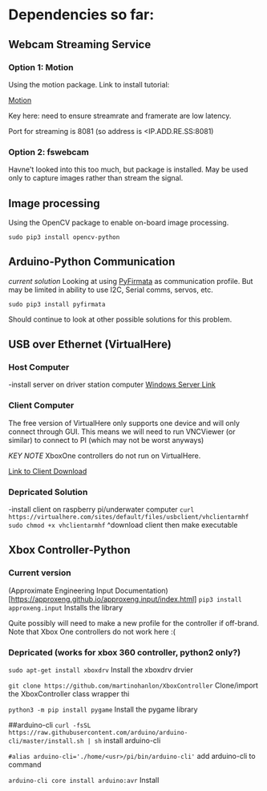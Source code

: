 # Dependencies so far:
## Webcam Streaming Service
### Option 1: Motion
Using the motion package. Link to install tutorial:

[Motion](https://www.circuitbasics.com/how-to-make-a-webcam-server-using-the-raspberry-pi-camera/)

Key here: need to ensure streamrate and framerate are low latency.

Port for streaming is 8081 (so address is <IP.ADD.RE.SS:8081)

### Option 2: fswebcam
Havne't looked into this too much, but package is installed. May be used only to capture images rather than stream the signal.

## Image processing
Using the OpenCV package to enable on-board image processing. 

`sudo pip3 install opencv-python`

## Arduino-Python Communication
*current solution*
Looking at using [PyFirmata](https://github.com/tino/pyFirmata) as communication profile. But may be limited in ability to use I2C, Serial comms, servos, etc. 

`sudo pip3 install pyfirmata`

Should continue to look at other possible solutions for this problem.

## USB over Ethernet (VirtualHere)

### Host Computer
-install server on driver station computer
[Windows Server Link](https://virtualhere.com/sites/default/files/usbclient/vhui64.exe)

### Client Computer
The free version of VirtualHere only supports one device and will only connect through GUI.
This means we will need to run VNCViewer (or similar) to connect to PI (which may not be worst anyways)

*KEY NOTE* XboxOne controllers do not run on VirtualHere. 

[Link to Client Download](https://virtualhere.com/usb_client_software)


### Depricated Solution
-install client on raspberry pi/underwater computer
`curl https://virtualhere.com/sites/default/files/usbclient/vhclientarmhf`
`sudo chmod +x vhclientarmhf`
^download client then make executable

## Xbox Controller-Python

### Current version
(Approximate Engineering Input Documentation)[https://approxeng.github.io/approxeng.input/index.html]
`pip3 install approxeng.input`
Installs the library

Quite possibly will need to make a new profile for the controller if off-brand. Note that Xbox One controllers do not work here :(

### Depricated (works for xbox 360 controller, python2 only?) 
`sudo apt-get install xboxdrv`
Install the xboxdrv drvier

`git clone https://github.com/martinohanlon/XboxController`
Clone/import the XboxController class wrapper thi

`python3 -m pip install pygame`
Install the pygame library

##arduino-cli
`curl -fsSL https://raw.githubusercontent.com/arduino/arduino-cli/master/install.sh | sh`
install arduino-cli

`#alias arduino-cli='./home/<usr>/pi/bin/arduino-cli'`
add arduino-cli to command

`arduino-cli core install arduino:avr` 
Install 
